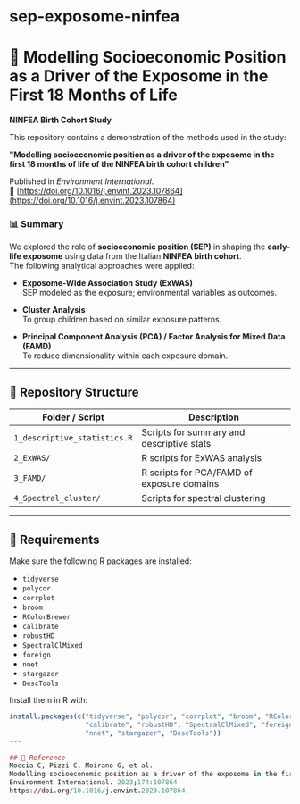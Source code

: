 # sep-exposome-ninfea
# 🧠 Modelling Socioeconomic Position as a Driver of the Exposome in the First 18 Months of Life  
**NINFEA Birth Cohort Study**

This repository contains a demonstration of the methods used in the study:

**"Modelling socioeconomic position as a driver of the exposome in the first 18 months of life of the NINFEA birth cohort children"**

Published in *Environment International*.  
🔗 [https://doi.org/10.1016/j.envint.2023.107864](https://doi.org/10.1016/j.envint.2023.107864)

### 📊 Summary

We explored the role of **socioeconomic position (SEP)** in shaping the **early-life exposome** using data from the Italian **NINFEA birth cohort**.  
The following analytical approaches were applied:

- **Exposome-Wide Association Study (ExWAS)**  
  SEP modeled as the exposure; environmental variables as outcomes.

- **Cluster Analysis**  
  To group children based on similar exposure patterns.

- **Principal Component Analysis (PCA) / Factor Analysis for Mixed Data (FAMD)**  
  To reduce dimensionality within each exposure domain.

---

## 📂 Repository Structure

| Folder / Script               | Description                                |
|------------------------------|--------------------------------------------|
| `1_descriptive_statistics.R` | Scripts for summary and descriptive stats  |
| `2_ExWAS/`                   | R scripts for ExWAS analysis               |
| `3_FAMD/`                    | R scripts for PCA/FAMD of exposure domains |
| `4_Spectral_cluster/`        | Scripts for spectral clustering            |

---

## 🔧 Requirements

Make sure the following R packages are installed:

- `tidyverse`  
- `polycor`  
- `corrplot`  
- `broom`  
- `RColorBrewer`  
- `calibrate`  
- `robustHD`  
- `SpectralClMixed`  
- `foreign`  
- `nnet`  
- `stargazer`  
- `DescTools`

Install them in R with:

```r
install.packages(c("tidyverse", "polycor", "corrplot", "broom", "RColorBrewer", 
                   "calibrate", "robustHD", "SpectralClMixed", "foreign", 
                   "nnet", "stargazer", "DescTools"))
---

## 📖 Reference
Moccia C, Pizzi C, Moirano G, et al.
Modelling socioeconomic position as a driver of the exposome in the first 18 months of life of the NINFEA birth cohort children.
Environment International. 2023;174:107864.
https://doi.org/10.1016/j.envint.2023.107864
